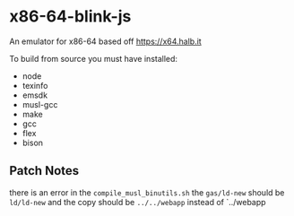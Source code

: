 # x86-64-blink-js
An emulator for x86-64 based off https://x64.halb.it


To build from source you must have installed:

- node
- texinfo
- emsdk
- musl-gcc
- make
- gcc
- flex
- bison


## Patch Notes

there is an error in the `compile_musl_binutils.sh` the `gas/ld-new` should be `ld/ld-new`
and the copy should be `../../webapp` instead of `../webapp